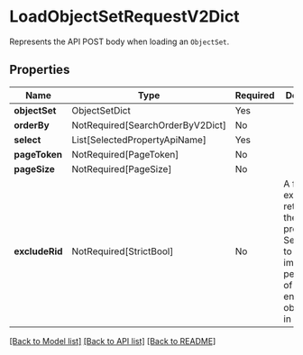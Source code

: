 # LoadObjectSetRequestV2Dict

Represents the API POST body when loading an `ObjectSet`.

## Properties
| Name | Type | Required | Description |
| ------------ | ------------- | ------------- | ------------- |
**objectSet** | ObjectSetDict | Yes |  |
**orderBy** | NotRequired[SearchOrderByV2Dict] | No |  |
**select** | List[SelectedPropertyApiName] | Yes |  |
**pageToken** | NotRequired[PageToken] | No |  |
**pageSize** | NotRequired[PageSize] | No |  |
**excludeRid** | NotRequired[StrictBool] | No | A flag to exclude the retrieval of the `__rid` property. Setting this to true may improve performance of this endpoint for object types in OSV2.  |


[[Back to Model list]](../../README.md#models-v2-link) [[Back to API list]](../../README.md#documentation-for-api-endpoints) [[Back to README]](../../README.md)
